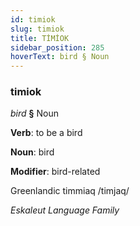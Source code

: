 ```yaml
---
id: timiok
slug: timiok
title: TİMİOK
sidebar_position: 285
hoverText: bird § Noun
---
```


### timiok

*bird* **§** Noun

**Verb**: to be a bird

**Noun**: bird

**Modifier**: bird-related

Greenlandic timmiaq /timjaq/

*Eskaleut Language Family*